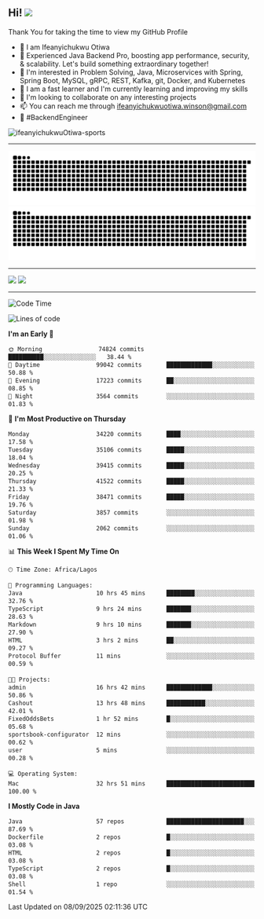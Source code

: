 <!-- BLOG-POST-LIST:START --><!-- BLOG-POST-LIST:END -->

## Hi! <img src="https://media.giphy.com/media/hvRJCLFzcasrR4ia7z/giphy.gif" width="4%"> 

Thank You for taking the time to view my GitHub Profile

- 👋 I am Ifeanyichukwu Otiwa
- 🚀 Experienced Java Backend Pro, boosting app performance, security, & scalability. Let's build something extraordinary together!
- 👀 I'm interested in Problem Solving, Java, Microservices with Spring, Spring Boot, MySQL, gRPC, REST, Kafka, git, Docker, and Kubernetes
- 🌱 I am a fast learner and I'm currently learning and improving my skills
- 💞️ I'm looking to collaborate on any interesting projects
- 📫 You can reach me through ifeanyichukwuotiwa.winson@gmail.com
- 🚀 #BackendEngineer

<p align="left" marginTop="10px"> <img src="https://komarev.com/ghpvc/?username=ifeanyichukwuOtiwa-sports&label=Profile%20views&color=0e75b6&style=for-the-badge" alt="ifeanyichukwuOtiwa-sports" /> </p>

***

<!--🐍📈SNAKEGRAPH / 🌐WEBSITE: https://github.com/Platane/snk -->
![github contribution grid snake animation](https://raw.githubusercontent.com/ifeanyichukwuOtiwa-sports/ifeanyichukwuOtiwa-sports/output/github-contribution-grid-snake-dark.svg#gh-dark-mode-only)![github contribution grid snake animation](https://raw.githubusercontent.com/ifeanyichukwuOtiwa-sports/ifeanyichukwuOtiwa-sports/output/github-contribution-grid-snake.svg#gh-light-mode-only)

***

<p float="left">
  <img float="left" src="https://github-readme-stats.vercel.app/api?username=ifeanyichukwuOtiwa-sports&count_private=true&include_all_commits=true&theme=react&show_icons=true" />
  <img float="right" src="https://github-readme-stats.vercel.app/api/top-langs/?username=ifeanyichukwuOtiwa-sports&layout=compact&show_icons=true&theme=react" /> 
</p>

***



<!--START_SECTION:waka-->
![Code Time](http://img.shields.io/badge/Code%20Time-4%2C179%20hrs%208%20mins-blue)

![Lines of code](https://img.shields.io/badge/From%20Hello%20World%20I%27ve%20Written-57.0%20million%20lines%20of%20code-blue)

**I'm an Early 🐤** 

```text
🌞 Morning                74824 commits       ██████████░░░░░░░░░░░░░░░   38.44 % 
🌆 Daytime                99042 commits       █████████████░░░░░░░░░░░░   50.88 % 
🌃 Evening                17223 commits       ██░░░░░░░░░░░░░░░░░░░░░░░   08.85 % 
🌙 Night                  3564 commits        ░░░░░░░░░░░░░░░░░░░░░░░░░   01.83 % 
```
📅 **I'm Most Productive on Thursday** 

```text
Monday                   34220 commits       ████░░░░░░░░░░░░░░░░░░░░░   17.58 % 
Tuesday                  35106 commits       █████░░░░░░░░░░░░░░░░░░░░   18.04 % 
Wednesday                39415 commits       █████░░░░░░░░░░░░░░░░░░░░   20.25 % 
Thursday                 41522 commits       █████░░░░░░░░░░░░░░░░░░░░   21.33 % 
Friday                   38471 commits       █████░░░░░░░░░░░░░░░░░░░░   19.76 % 
Saturday                 3857 commits        ░░░░░░░░░░░░░░░░░░░░░░░░░   01.98 % 
Sunday                   2062 commits        ░░░░░░░░░░░░░░░░░░░░░░░░░   01.06 % 
```


📊 **This Week I Spent My Time On** 

```text
🕑︎ Time Zone: Africa/Lagos

💬 Programming Languages: 
Java                     10 hrs 45 mins      ████████░░░░░░░░░░░░░░░░░   32.76 % 
TypeScript               9 hrs 24 mins       ███████░░░░░░░░░░░░░░░░░░   28.63 % 
Markdown                 9 hrs 10 mins       ███████░░░░░░░░░░░░░░░░░░   27.90 % 
HTML                     3 hrs 2 mins        ██░░░░░░░░░░░░░░░░░░░░░░░   09.27 % 
Protocol Buffer          11 mins             ░░░░░░░░░░░░░░░░░░░░░░░░░   00.59 % 

🐱‍💻 Projects: 
admin                    16 hrs 42 mins      █████████████░░░░░░░░░░░░   50.86 % 
Cashout                  13 hrs 48 mins      ███████████░░░░░░░░░░░░░░   42.01 % 
FixedOddsBets            1 hr 52 mins        █░░░░░░░░░░░░░░░░░░░░░░░░   05.68 % 
sportsbook-configurator  12 mins             ░░░░░░░░░░░░░░░░░░░░░░░░░   00.62 % 
user                     5 mins              ░░░░░░░░░░░░░░░░░░░░░░░░░   00.28 % 

💻 Operating System: 
Mac                      32 hrs 51 mins      █████████████████████████   100.00 % 
```

**I Mostly Code in Java** 

```text
Java                     57 repos            ██████████████████████░░░   87.69 % 
Dockerfile               2 repos             █░░░░░░░░░░░░░░░░░░░░░░░░   03.08 % 
HTML                     2 repos             █░░░░░░░░░░░░░░░░░░░░░░░░   03.08 % 
TypeScript               2 repos             █░░░░░░░░░░░░░░░░░░░░░░░░   03.08 % 
Shell                    1 repo              ░░░░░░░░░░░░░░░░░░░░░░░░░   01.54 % 
```




 Last Updated on 08/09/2025 02:11:36 UTC
<!--END_SECTION:waka-->

<!--
<p align="center">
![trophy](https://github-profile-trophy.vercel.app/?username=ifeanyichukwuOtiwa-sports&theme=onedark) (https://github.com/ryo-ma/github-profile-trophy)
</p>
-->

<!---
ifeanyi-otiwa/ifeanyi-otiwa is a ✨ special ✨ repository because its `README.md` (this file) appears on your GitHub profile.
You can click the Preview link to take a look at your changes.
--->
